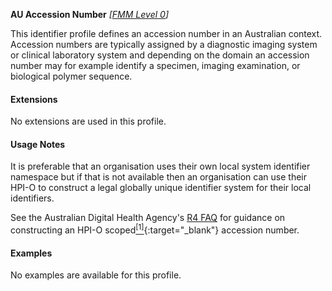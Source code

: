 **AU Accession Number**  *[[FMM Level 0](guidance.html)]*

This identifier profile defines an accession number in an Australian context. Accession numbers are typically assigned by a diagnostic imaging system or clinical laboratory system and depending on the domain an accession number may for example identify a specimen, imaging examination, or biological polymer sequence.


#### Extensions

No extensions are used in this profile.


#### Usage Notes

It is preferable that an organisation uses their own local system identifier namespace but if that is not available then an organisation can use their HPI-O to construct a legal globally unique identifier system for their local identifiers. 

See the Australian Digital Health Agency's [R4 FAQ](https://github.com/AuDigitalHealth/ci-fhir-r4/wiki/Frequently-Asked-Questions) for guidance on constructing an HPI-O scoped[<sup>[1]</sup>](http://ns.electronichealth.net.au/id/hpio-scoped/accessionnumber/1.0/index.html){:target="_blank"} accession number.


#### Examples
No examples are available for this profile.
